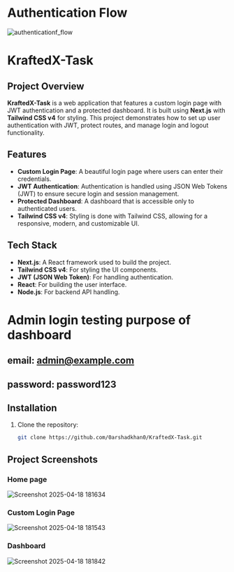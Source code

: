 # Authentication Flow

![authenticationf_flow](https://github.com/user-attachments/assets/f43dd17a-720a-4072-901e-6f3fc117d03f)

# KraftedX-Task

## Project Overview

**KraftedX-Task** is a web application that features a custom login page with JWT authentication and a protected dashboard. It is built using **Next.js** with **Tailwind CSS v4** for styling. This project demonstrates how to set up user authentication with JWT, protect routes, and manage login and logout functionality.

## Features

- **Custom Login Page**: A beautiful login page where users can enter their credentials.
- **JWT Authentication**: Authentication is handled using JSON Web Tokens (JWT) to ensure secure login and session management.
- **Protected Dashboard**: A dashboard that is accessible only to authenticated users.
- **Tailwind CSS v4**: Styling is done with Tailwind CSS, allowing for a responsive, modern, and customizable UI.
  

## Tech Stack

- **Next.js**: A React framework used to build the project.
- **Tailwind CSS v4**: For styling the UI components.
- **JWT (JSON Web Token)**: For handling authentication.
- **React**: For building the user interface.
- **Node.js**: For backend API handling.

# Admin login testing purpose of dashboard
## email: admin@example.com
## password: password123


## Installation

1. Clone the repository:
   ```bash
   git clone https://github.com/0arshadkhan0/KraftedX-Task.git
   
## Project Screenshots
 ### Home page
 
![Screenshot 2025-04-18 181634](https://github.com/user-attachments/assets/b3a89d5b-8d09-49d8-bbf0-33eb98baaef0)
### Custom Login Page

![Screenshot 2025-04-18 181543](https://github.com/user-attachments/assets/2cd7b0bb-67fc-4237-884e-5d914db4dd1b)
### Dashboard

![Screenshot 2025-04-18 181842](https://github.com/user-attachments/assets/459afc97-be59-45a6-96dd-ec9af9fa4bd8)

   
